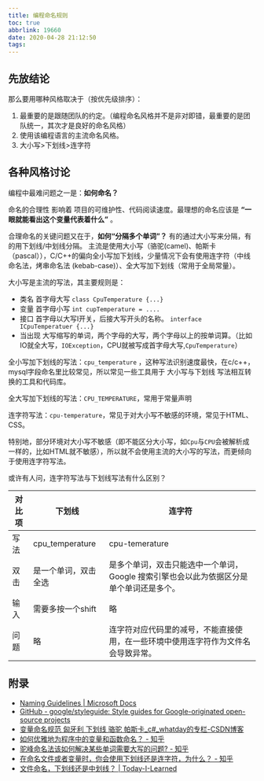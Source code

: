 ```yaml
---
title: 编程命名规则
toc: true
abbrlink: 19660
date: 2020-04-28 21:12:50
tags:
---
```

## 先放结论
那么要用哪种风格取决于（按优先级排序）：
1. 最重要的是跟随团队的约定。（编程命名风格并不是非对即错，最重要的是团队统一，其次才是良好的命名风格）
2. 使用该编程语言的主流命名风格。
3. 大小写>下划线>连字符

## 各种风格讨论
编程中最难问题之一是：__如何命名？__

命名的合理性 影响着 项目的可维护性、代码阅读速度。最理想的命名应该是 __“一眼就能看出这个变量代表着什么”__ 。

合理命名的关键问题又在于，__如何“分隔多个单词”？__ 有的通过大小写来分隔，有的用下划线/中划线分隔。 主流是使用大小写（骆驼(camel)、帕斯卡（pascal）），C/C++的偏向全小写加下划线，少量情况下会有使用连字符（中线命名法，烤串命名法 (kebab-case)）、全大写加下划线（常用于全局常量）。


大小写是主流的写法，其主要规则是：
- 类名 首字母大写 `class CpuTemperature {...}`
- 变量 首字母小写  `int cupTemperature = ....`
- 接口 首字母以大写I开关，后接大写开头的名称。 `interface ICpuTemperatuer {...}`
- 当出现 大写缩写的单词，两个字母的大写，两个字母以上的按单词算。（比如IO就全大写，`IOException`，CPU就被写成首字母大写,`CpuTemperature`）


全小写加下划线的写法：`cpu_temperature` ，这种写法识别速度最快，在c/c++，mysql字段命名里比较常见，所以常见一些工具用于 大小写与下划线 写法相互转换的工具和代码库。

全大写加下划线的写法：`CPU_TEMPERATURE`，常用于常量声明

连字符写法：`cpu-temperature`，常见于对大小写不敏感的环境，常见于HTML、CSS。

特别地，部分环境对大小写不敏感（即不能区分大小写，如`Cpu`与`CPU`会被解析成一样的，比如HTML就不敏感），所以就不会使用主流的大小写的写法，而更倾向于使用连字符写法。

或许有人问，连字符写法与下划线写法有什么区别？

|对比项|下划线|连字符
|---|---|---
|写法|cpu_temperature|cpu-temerature
|双击|是一个单词，双击全选|是多个单词，双击只能选中一个单词，Google 搜索引擎也会以此为依据区分是单个单词还是多个。
|输入|需要多按一个shift|略
|问题|略|连字符对应代码里的减号，不能直接使用，在一些环境中使用连字符作为文件名会导致异常。



## 附录
- [Naming Guidelines \| Microsoft Docs](https://docs.microsoft.com/en-us/previous-versions/dotnet/netframework-1.1/xzf533w0(v=vs.71))
- [GitHub - google/styleguide: Style guides for Google-originated open-source projects](https://github.com/google/styleguide)
- [变量命名规范 匈牙利 下划线 骆驼 帕斯卡_c#_whatday的专栏-CSDN博客](https://blog.csdn.net/whatday/article/details/89485226)
- [如何优雅地为程序中的变量和函数命名？ - 知乎](https://www.zhihu.com/question/21440067)
- [驼峰命名法该如何解决某些单词需要大写的问题? - 知乎](https://www.zhihu.com/question/31524855)
- [在命名文件或者变量时，你会使用下划线还是连字符，为什么？ - 知乎](https://www.zhihu.com/question/50471847)
- [文件命名，下划线还是中划线？ \| Today-I-Learned](https://adoyle.me/Today-I-Learned/others/file-naming-with-underscores-and-dashes.html)